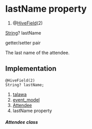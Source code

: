
<div>

# lastName property

</div>


<div>

1.  @[HiveField](https://pub.dev/documentation/hive/2.2.3/hive/HiveField-class.html)(2)

</div>

[String](https://api.flutter.dev/flutter/dart-core/String-class.html)?
lastName


getter/setter pair




The last name of the attendee.



## Implementation

``` language-dart
@HiveField(2)
String? lastName;
```







1.  [talawa](../../index.html)
2.  [event_model](../../models_events_event_model/)
3.  [Attendee](../../models_events_event_model/Attendee-class.html)
4.  lastName property

##### Attendee class







